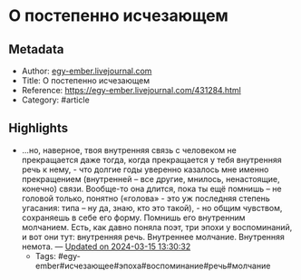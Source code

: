 # О постепенно исчезающем

## Metadata
- Author: [egy-ember.livejournal.com]()
- Title: О постепенно исчезающем
- Reference: https://egy-ember.livejournal.com/431284.html
- Category: #article

## Highlights
- …но, наверное, твоя внутренняя связь с человеком не прекращается даже тогда, когда прекращается у тебя внутренняя речь к нему, - что долгие годы уверенно казалось мне именно прекращением (внутренней – все другие, мнилось, ненастоящие, конечно) связи. Вообще-то она длится, пока ты ещё помнишь – не головой только, понятно («голова» - это уж последняя степень угасания: типа – ну да, знаю, кто это такой), - но общим чувством, сохраняешь в себе его форму. Помнишь его внутренним молчанием.
Есть, как давно поняла поэт, три эпохи у воспоминаний, и вот они тут: внутренняя речь. Внутреннее молчание. Внутренняя немота. — [Updated on 2024-03-15 13:30:32](https://hyp.is/DWL2luK3Ee6p5hdDYcQMtA/egy-ember.livejournal.com/431284.html)
   - Tags: #egy-ember#исчезающее#эпоха#воспоминание#речь#молчание
